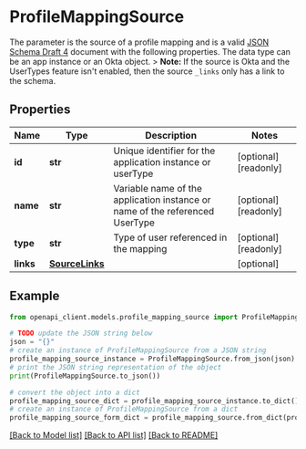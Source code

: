 # ProfileMappingSource

The parameter is the source of a profile mapping and is a valid [JSON Schema Draft 4](https://datatracker.ietf.org/doc/html/draft-zyp-json-schema-04) document with the following properties. The data type can be an app instance or an Okta object.  > **Note:** If the source is Okta and the UserTypes feature isn't enabled, then the source `_links` only has a link to the schema.

## Properties

Name | Type | Description | Notes
------------ | ------------- | ------------- | -------------
**id** | **str** | Unique identifier for the application instance or userType | [optional] [readonly] 
**name** | **str** | Variable name of the application instance or name of the referenced UserType | [optional] [readonly] 
**type** | **str** | Type of user referenced in the mapping | [optional] [readonly] 
**links** | [**SourceLinks**](SourceLinks.md) |  | [optional] 

## Example

```python
from openapi_client.models.profile_mapping_source import ProfileMappingSource

# TODO update the JSON string below
json = "{}"
# create an instance of ProfileMappingSource from a JSON string
profile_mapping_source_instance = ProfileMappingSource.from_json(json)
# print the JSON string representation of the object
print(ProfileMappingSource.to_json())

# convert the object into a dict
profile_mapping_source_dict = profile_mapping_source_instance.to_dict()
# create an instance of ProfileMappingSource from a dict
profile_mapping_source_form_dict = profile_mapping_source.from_dict(profile_mapping_source_dict)
```
[[Back to Model list]](../README.md#documentation-for-models) [[Back to API list]](../README.md#documentation-for-api-endpoints) [[Back to README]](../README.md)



